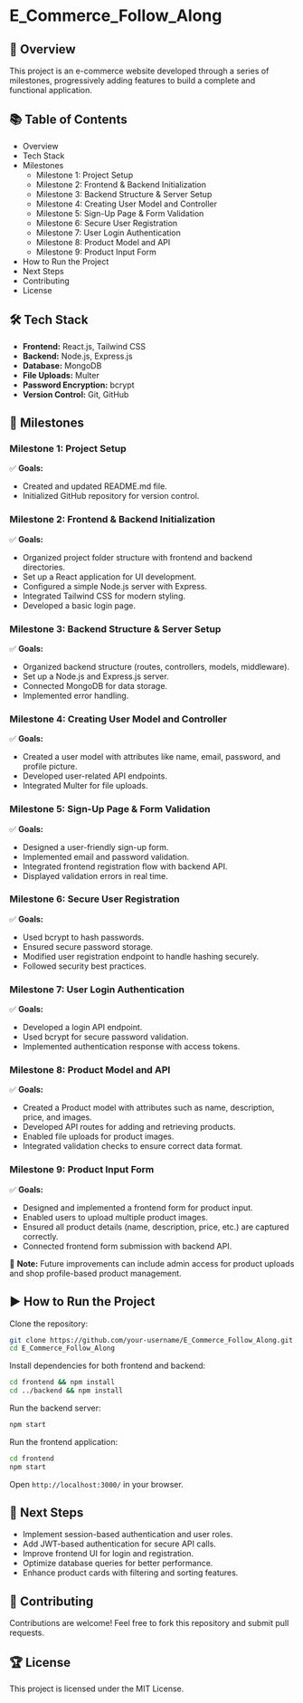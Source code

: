 # E_Commerce_Follow_Along

## 🚀 Overview
This project is an e-commerce website developed through a series of milestones, progressively adding features to build a complete and functional application.

## 📚 Table of Contents
- Overview
- Tech Stack
- Milestones
  - Milestone 1: Project Setup
  - Milestone 2: Frontend & Backend Initialization
  - Milestone 3: Backend Structure & Server Setup
  - Milestone 4: Creating User Model and Controller
  - Milestone 5: Sign-Up Page & Form Validation
  - Milestone 6: Secure User Registration
  - Milestone 7: User Login Authentication
  - Milestone 8: Product Model and API
  - Milestone 9: Product Input Form
- How to Run the Project
- Next Steps
- Contributing
- License

## 🛠 Tech Stack
- **Frontend:** React.js, Tailwind CSS
- **Backend:** Node.js, Express.js
- **Database:** MongoDB
- **File Uploads:** Multer
- **Password Encryption:** bcrypt
- **Version Control:** Git, GitHub

## 📌 Milestones

### Milestone 1: Project Setup
✅ **Goals:**
- Created and updated README.md file.
- Initialized GitHub repository for version control.

### Milestone 2: Frontend & Backend Initialization
✅ **Goals:**
- Organized project folder structure with frontend and backend directories.
- Set up a React application for UI development.
- Configured a simple Node.js server with Express.
- Integrated Tailwind CSS for modern styling.
- Developed a basic login page.

### Milestone 3: Backend Structure & Server Setup
✅ **Goals:**
- Organized backend structure (routes, controllers, models, middleware).
- Set up a Node.js and Express.js server.
- Connected MongoDB for data storage.
- Implemented error handling.

### Milestone 4: Creating User Model and Controller
✅ **Goals:**
- Created a user model with attributes like name, email, password, and profile picture.
- Developed user-related API endpoints.
- Integrated Multer for file uploads.

### Milestone 5: Sign-Up Page & Form Validation
✅ **Goals:**
- Designed a user-friendly sign-up form.
- Implemented email and password validation.
- Integrated frontend registration flow with backend API.
- Displayed validation errors in real time.

### Milestone 6: Secure User Registration
✅ **Goals:**
- Used bcrypt to hash passwords.
- Ensured secure password storage.
- Modified user registration endpoint to handle hashing securely.
- Followed security best practices.

### Milestone 7: User Login Authentication
✅ **Goals:**
- Developed a login API endpoint.
- Used bcrypt for secure password validation.
- Implemented authentication response with access tokens.

### Milestone 8: Product Model and API
✅ **Goals:**
- Created a Product model with attributes such as name, description, price, and images.
- Developed API routes for adding and retrieving products.
- Enabled file uploads for product images.
- Integrated validation checks to ensure correct data format.

### Milestone 9: Product Input Form
✅ **Goals:**
- Designed and implemented a frontend form for product input.
- Enabled users to upload multiple product images.
- Ensured all product details (name, description, price, etc.) are captured correctly.
- Connected frontend form submission with backend API.

📌 **Note:** Future improvements can include admin access for product uploads and shop profile-based product management.

## ▶ How to Run the Project

Clone the repository:
```sh
git clone https://github.com/your-username/E_Commerce_Follow_Along.git
cd E_Commerce_Follow_Along
```

Install dependencies for both frontend and backend:
```sh
cd frontend && npm install
cd ../backend && npm install
```

Run the backend server:
```sh
npm start
```

Run the frontend application:
```sh
cd frontend
npm start
```

Open `http://localhost:3000/` in your browser.

## 🚀 Next Steps
- Implement session-based authentication and user roles.
- Add JWT-based authentication for secure API calls.
- Improve frontend UI for login and registration.
- Optimize database queries for better performance.
- Enhance product cards with filtering and sorting features.

## 👥 Contributing
Contributions are welcome! Feel free to fork this repository and submit pull requests.

## 🏆 License
This project is licensed under the MIT License.

